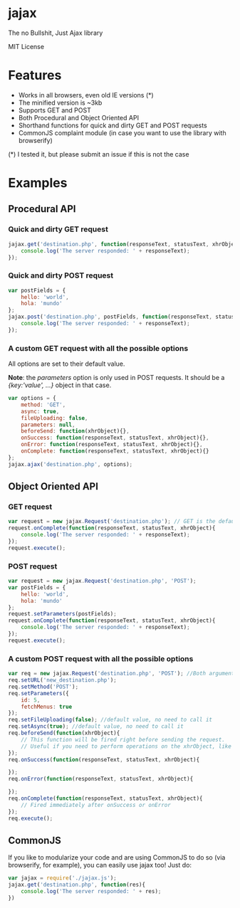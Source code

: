 # jajax

The no Bullshit, Just Ajax library

MIT License

# Features

* Works in all browsers, even old IE versions (*)
* The minified version is ~3kb
* Supports GET and POST
* Both Procedural and Object Oriented API
* Shorthand functions for quick and dirty GET and POST requests
* CommonJS complaint module (in case you want to use the library with browserify)

(*) I tested it, but please submit an issue if this is not the case

# Examples

## Procedural API

### Quick and dirty GET request

```javascript
jajax.get('destination.php', function(responseText, statusText, xhrObject){
    console.log('The server responded: ' + responseText);
});
```

### Quick and dirty POST request

```javascript
var postFields = {
    hello: 'world',
    hola: 'mundo'
};
jajax.post('destination.php', postFields, function(responseText, statusText, xhrObject){
    console.log('The server responded: ' + responseText);
});
```

### A custom GET request with all the possible options

All options are set to their default value.

**Note**: the *parameters* option is only used in POST requests. It should be a *{key:'value', ...}* object in that case.

```javascript
var options = {
    method: 'GET',
    async: true,
    fileUploading: false,
    parameters: null,
    beforeSend: function(xhrObject){},
    onSuccess: function(responseText, statusText, xhrObject){},
    onError: function(responseText, statusText, xhrObject){},
    onComplete: function(responseText, statusText, xhrObject){}
};
jajax.ajax('destination.php', options);
```

## Object Oriented API

### GET request

```javascript
var request = new jajax.Request('destination.php'); // GET is the default
request.onComplete(function(responseText, statusText, xhrObject){
    console.log('The server responded: ' + responseText);
});
request.execute();
```

### POST request

```javascript
var request = new jajax.Request('destination.php', 'POST');
var postFields = {
    hello: 'world',
    hola: 'mundo'
};
request.setParameters(postFields);
request.onComplete(function(responseText, statusText, xhrObject){
    console.log('The server responded: ' + responseText);
});
request.execute();
```

### A custom POST request with all the possible options

```javascript
var req = new jajax.Request('destination.php', 'POST'); //Both arguments are optional
req.setURL('new_destination.php');
req.setMethod('POST');
req.setParameters({
    id: 5,
    fetchMenus: true
});
req.setFileUploading(false); //default value, no need to call it
req.setAsync(true); //default value, no need to call it
req.beforeSend(function(xhrObject){
    // This function will be fired right before sending the request.
    // Useful if you need to perform operations on the xhrObject, like sending custom headers
});
req.onSuccess(function(responseText, statusText, xhrObject){

});
req.onError(function(responseText, statusText, xhrObject){

});
req.onComplete(function(responseText, statusText, xhrObject){
    // Fired immediately after onSuccess or onError
});
req.execute();
```

## CommonJS

If you like to modularize your code and are using CommonJS to do so (via browserify, for example), you
can easily use jajax too! Just do:

```javascript
var jajax = require('./jajax.js');
jajax.get('destination.php', function(res){
    console.log('The server responded: ' + res);
})
```